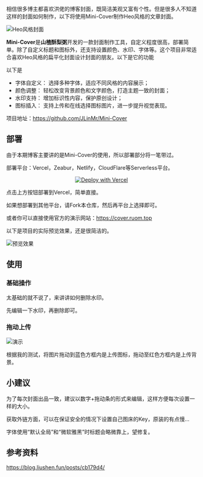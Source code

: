 相信很多博主都喜欢洪佬的博客封面，既简洁美观又富有个性。但是很多人不知道这样的封面如何制作，以下将使用Mini-Cover制作Heo风格的文章封面。

![Heo风格封面](https://wmimg.com/i/1169/2025/02/67b6f3a94cbf9.png)

**Mini-Cover**是**山楂酥梨粥**开发的一款封面制作工具，自定义程度很高，部署简单。除了自定义标题和图标外，还支持设置颜色、水印、字体等。这个项目非常适合喜欢Heo风格的扁平化封面设计封面的朋友。以下是它的功能

以下是

- 字体自定义： 选择多种字体，适应不同风格的内容展示；
- 颜色调整： 轻松改变背景颜色和文字颜色，打造主题一致的封面；
- 水印支持： 增加标识性内容，保护原创设计；
- 图标插入： 支持上传和在线选择图标图片，进一步提升视觉表现。

项目地址：https://github.com/JLinMr/Mini-Cover

## 部署

由于本期博客主要讲的是Mini-Cover的使用，所以部署部分将一笔带过。

部署平台：Vercel，Zeabur，Netlify，CloudFlare等Serverless平台。

<p align="center">
  <a href="https://vercel.com/new/clone?repository-url=https://github.com/JLinMr/Mini-Cover">
    <img src="https://vercel.com/button" alt="Deploy with Vercel" />
  </a>

点击上方按钮部署到Vercel，简单直接。

如果想部署到其他平台，请Fork本仓库，然后再平台上选择即可。

或者你可以直接使用官方的演示网站：https://cover.ruom.top

以下是项目的实际预览效果，还是很简洁的。

![预览效果](https://i.p-i.vip/88/20250223-67ba143aabec1.png)

## 使用
### 基础操作

太基础的就不说了，来讲讲如何删除水印。

先编辑一下水印，再删除即可。

### 拖动上传

![演示](https://i.p-i.vip/88/20250223-67ba15783a803.png)

根据我的测试，将图片拖动到蓝色方框内是上传图标，拖动至红色方框内是上传背景。

## 小建议

为了每次封面出品一致，建议以数字+拖动条的形式来编辑，这样方便每次设置一样的大小。

获取外链方面，可以在保证安全的情况下设置自己图床的Key，原装的有点慢…

字体使用“默认全局”和“微软雅黑”时标题会略微靠上，望修复。
 
## 参考资料

https://blog.liushen.fun/posts/cb179d4/